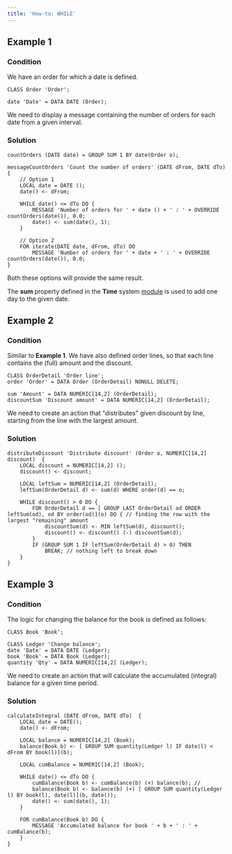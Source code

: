 ```yaml
---
title: 'How-to: WHILE'
---
```


## Example 1

### Condition

We have an order for which a date is defined.

```lsf
CLASS Order 'Order';

date 'Date' = DATA DATE (Order);
```

We need to display a message containing the number of orders for each date from a given interval.

### Solution

```lsf
countOrders (DATE date) = GROUP SUM 1 BY date(Order o);

messageCountOrders 'Count the number of orders' (DATE dFrom, DATE dTo)  {
    // Option 1
    LOCAL date = DATE ();
    date() <- dFrom;

    WHILE date() <= dTo DO {
        MESSAGE 'Number of orders for ' + date () + ' : ' + OVERRIDE countOrders(date()), 0.0;
        date() <- sum(date(), 1);
    }

    // Option 2
    FOR iterate(DATE date, dFrom, dTo) DO
        MESSAGE 'Number of orders for ' + date + ' : ' + OVERRIDE countOrders(date()), 0.0;
}
```

Both these options will provide the same result.

The **sum** property defined in the **Time** system [module](Modules.md) is used to add one day to the given date.

## Example 2

### Condition

Similar to **Example 1**. We have also defined order lines, so that each line contains the (full) amount and the discount.

```lsf
CLASS OrderDetail 'Order line';
order 'Order' = DATA Order (OrderDetail) NONULL DELETE;

sum 'Amount' = DATA NUMERIC[14,2] (OrderDetail);
discountSum 'Discount amount' = DATA NUMERIC[14,2] (OrderDetail);
```

We need to create an action that "distributes" given discount by line, starting from the line with the largest amount.

### Solution

```lsf
distributeDiscount 'Distribute discount' (Order o, NUMERIC[14,2] discount)  {
    LOCAL discount = NUMERIC[14,2] ();
    discount() <- discount;

    LOCAL leftSum = NUMERIC[14,2] (OrderDetail);
    leftSum(OrderDetail d) <- sum(d) WHERE order(d) == o;

    WHILE discount() > 0 DO {
        FOR OrderDetail d == [ GROUP LAST OrderDetail od ORDER leftSum(od), od BY order(od)](o) DO { // finding the row with the largest "remaining" amount
            discountSum(d) <- MIN leftSum(d), discount();
            discount() <- discount() (-) discountSum(d);
        }
        IF (GROUP SUM 1 IF leftSum(OrderDetail d) > 0) THEN
            BREAK; // nothing left to break down
    }
}
```

## Example 3

### Condition

The logic for changing the balance for the book is defined as follows:

```lsf
CLASS Book 'Book';

CLASS Ledger 'Change balance';
date 'Date' = DATA DATE (Ledger);
book 'Book' = DATA Book (Ledger);
quantity 'Qty' = DATA NUMERIC[14,2] (Ledger);
```

We need to create an action that will calculate the accumulated (integral) balance for a given time period.

### Solution

```lsf
calculateIntegral (DATE dFrom, DATE dTo)  {
    LOCAL date = DATE();
    date() <- dFrom;

    LOCAL balance = NUMERIC[14,2] (Book);
    balance(Book b) <- [ GROUP SUM quantity(Ledger l) IF date(l) < dFrom BY book(l)](b);

    LOCAL cumBalance = NUMERIC[14,2] (Book);

    WHILE date() <= dTo DO {
        cumBalance(Book b) <- cumBalance(b) (+) balance(b); //
        balance(Book b) <- balance(b) (+) [ GROUP SUM quantity(Ledger l) BY book(l), date(l)](b, date());
        date() <- sum(date(), 1);
    }

    FOR cumBalance(Book b) DO {
        MESSAGE 'Accumulated balance for book ' + b + ' : ' + cumBalance(b);
    }
}
```
